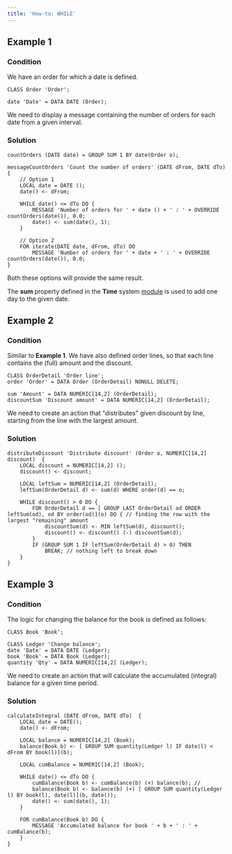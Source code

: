 ```yaml
---
title: 'How-to: WHILE'
---
```


## Example 1

### Condition

We have an order for which a date is defined.

```lsf
CLASS Order 'Order';

date 'Date' = DATA DATE (Order);
```

We need to display a message containing the number of orders for each date from a given interval.

### Solution

```lsf
countOrders (DATE date) = GROUP SUM 1 BY date(Order o);

messageCountOrders 'Count the number of orders' (DATE dFrom, DATE dTo)  {
    // Option 1
    LOCAL date = DATE ();
    date() <- dFrom;

    WHILE date() <= dTo DO {
        MESSAGE 'Number of orders for ' + date () + ' : ' + OVERRIDE countOrders(date()), 0.0;
        date() <- sum(date(), 1);
    }

    // Option 2
    FOR iterate(DATE date, dFrom, dTo) DO
        MESSAGE 'Number of orders for ' + date + ' : ' + OVERRIDE countOrders(date()), 0.0;
}
```

Both these options will provide the same result.

The **sum** property defined in the **Time** system [module](Modules.md) is used to add one day to the given date.

## Example 2

### Condition

Similar to **Example 1**. We have also defined order lines, so that each line contains the (full) amount and the discount.

```lsf
CLASS OrderDetail 'Order line';
order 'Order' = DATA Order (OrderDetail) NONULL DELETE;

sum 'Amount' = DATA NUMERIC[14,2] (OrderDetail);
discountSum 'Discount amount' = DATA NUMERIC[14,2] (OrderDetail);
```

We need to create an action that "distributes" given discount by line, starting from the line with the largest amount.

### Solution

```lsf
distributeDiscount 'Distribute discount' (Order o, NUMERIC[14,2] discount)  {
    LOCAL discount = NUMERIC[14,2] ();
    discount() <- discount;

    LOCAL leftSum = NUMERIC[14,2] (OrderDetail);
    leftSum(OrderDetail d) <- sum(d) WHERE order(d) == o;

    WHILE discount() > 0 DO {
        FOR OrderDetail d == [ GROUP LAST OrderDetail od ORDER leftSum(od), od BY order(od)](o) DO { // finding the row with the largest "remaining" amount
            discountSum(d) <- MIN leftSum(d), discount();
            discount() <- discount() (-) discountSum(d);
        }
        IF (GROUP SUM 1 IF leftSum(OrderDetail d) > 0) THEN
            BREAK; // nothing left to break down
    }
}
```

## Example 3

### Condition

The logic for changing the balance for the book is defined as follows:

```lsf
CLASS Book 'Book';

CLASS Ledger 'Change balance';
date 'Date' = DATA DATE (Ledger);
book 'Book' = DATA Book (Ledger);
quantity 'Qty' = DATA NUMERIC[14,2] (Ledger);
```

We need to create an action that will calculate the accumulated (integral) balance for a given time period.

### Solution

```lsf
calculateIntegral (DATE dFrom, DATE dTo)  {
    LOCAL date = DATE();
    date() <- dFrom;

    LOCAL balance = NUMERIC[14,2] (Book);
    balance(Book b) <- [ GROUP SUM quantity(Ledger l) IF date(l) < dFrom BY book(l)](b);

    LOCAL cumBalance = NUMERIC[14,2] (Book);

    WHILE date() <= dTo DO {
        cumBalance(Book b) <- cumBalance(b) (+) balance(b); //
        balance(Book b) <- balance(b) (+) [ GROUP SUM quantity(Ledger l) BY book(l), date(l)](b, date());
        date() <- sum(date(), 1);
    }

    FOR cumBalance(Book b) DO {
        MESSAGE 'Accumulated balance for book ' + b + ' : ' + cumBalance(b);
    }
}
```
